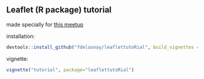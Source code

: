 ## Leaflet (R package) tutorial

made specially for [this meetup](http://www.meetup.com/RugBcn-Barcelona-R-users-group/events/227433795/)

installation:
```r
devtools::install_github("fdelaunay/leaflettutoRial", build_vignettes = TRUE)
```

vignette:
```r
vignette("tutorial", package="leaflettutoRial")
```
